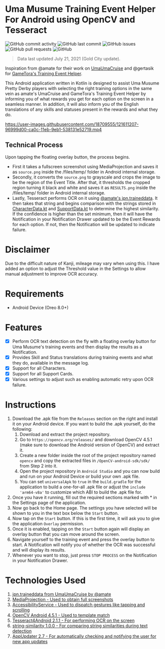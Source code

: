 # Uma Musume Training Event Helper For Android using OpenCV and Tesseract
![GitHub commit activity](https://img.shields.io/github/commit-activity/m/steve1316/uma-android-training-helper?logo=GitHub) ![GitHub last commit](https://img.shields.io/github/last-commit/steve1316/uma-android-training-helper?logo=GitHub) ![GitHub issues](https://img.shields.io/github/issues/steve1316/uma-android-training-helper?logo=GitHub) ![GitHub pull requests](https://img.shields.io/github/issues-pr/steve1316/uma-android-training-helper?logo=GitHub) ![GitHub](https://img.shields.io/github/license/steve1316/uma-android-training-helper?logo=GitHub)

> Data last updated July 21, 2021 (Gold City update).

Inspiration from @amate for their work on [UmaUmaCruise](https://github.com/amate/UmaUmaCruise) and @gertasik for [GameTora's Training Event Helper](https://gametora.com/umamusume/training-event-helper).

This Android application written in Kotlin is designed to assist Uma Musume Pretty Derby players with selecting the right training options in the same vein as amate's UmaCruise and GameTora's Training Event Helper by informing you of what rewards you get for each option on the screen in a seamless manner. In addition, it will also inform you of the English translations of any skills and statuses present in the rewards and what they do.

https://user-images.githubusercontent.com/18709555/121611207-96999d00-ca0c-11eb-9eb1-538131e52719.mp4

## Technical Process
Upon tapping the floating overlay button, the process begins. 
- First it takes a fullscreen screenshot using MediaProjection and saves it as ``source.png`` inside the /files/temp/ folder in Android internal storage.
- Secondly, it converts the ``source.png`` to grayscale and crops the image to be the region of the Event Title. After that, it thresholds the cropped region turning it black and white and saves it as ``RESULTS.png`` inside the /files/temp/ folder in Android internal storage.
- Lastly, Tesseract performs OCR on it using [@amate's jpn.traineddata](https://github.com/amate/UmaUmaCruise). It then takes that string and begins comparison with the strings stored in [CharacterData.kt](https://github.com/steve1316/uma-android-training-helper/blob/main/app/src/main/java/com/steve1316/uma_android_training_helper/data/CharacterData.kt) and [SupportData.kt](https://github.com/steve1316/uma-android-training-helper/blob/main/app/src/main/java/com/steve1316/uma_android_training_helper/data/SupportData.kt) to determine the highest similarity. If the confidence is higher than the set minimum, then it will have the Notification in your Notification Drawer updated to be the Event Rewards for each option. If not, then the Notification will be updated to indicate failure.

# Disclaimer
Due to the difficult nature of Kanji, mileage may vary when using this. I have added an option to adjust the Threshold value in the Settings to allow manual adjustment to improve OCR accuracy.

# Requirements
- Android Device (Oreo 8.0+)

# Features
- [x] Perform OCR text detection on the fly with a floating overlay button for Uma Musume's training events and then display the results as a Notification.
- [x] Provides Skill and Status translations during training events and what they do, available in the message log.
- [x] Support for all Characters.
- [x] Support for all Support Cards.
- [x] Various settings to adjust such as enabling automatic retry upon OCR failure.

# Instructions
1. Download the .apk file from the ```Releases``` section on the right and install it on your Android device. If you want to build the .apk yourself, do the following:
   1. Download and extract the project repository.
   2. Go to ```https://opencv.org/releases/``` and download OpenCV 4.5.1 (make sure to download the Android version of OpenCV) and extract it.
   3. Create a new folder inside the root of the project repository named ```opencv``` and copy the extracted files in ```/OpenCV-android-sdk/sdk/``` from Step 2 into it.
   4. Open the project repository in ```Android Studio``` and you can now build and run on your Android Device or build your own .apk file.
   5. You can set ```universalApk``` to ```true``` in the ```build.gradle``` for the application to build a one-for-all .apk file or adjust the ```include 'arm64-v8a'``` to customize which ABI to build the .apk file for.
2. Once you have it running, fill out the required sections marked with * in the Settings page of the application.
3. Now go back to the Home page. The settings you have selected will be shown to you in the text box below the ```Start``` button.
4. Now tap on the ```Start``` button. If this is the first time, it will ask you to give the application ```Overlay``` permission.
5. Once it is enabled, tapping on the ```Start``` button again will display an overlay button that you can move around the screen.
6. Navigate yourself to the training event and press the overlay button to start. A Notification will notify you of whether the OCR was successful and will display its results.
7. Whenever you want to stop, just press ```STOP PROCESS``` on the Notification in your Notification Drawer.

# Technologies Used
1. [jpn.traineddata from UmaUmaCruise by @amate](https://github.com/amate/UmaUmaCruise)
2. [MediaProjection - Used to obtain full screenshots](https://developer.android.com/reference/android/media/projection/MediaProjection)
3. [AccessibilityService - Used to dispatch gestures like tapping and scrolling](https://developer.android.com/reference/android/accessibilityservice/AccessibilityService)
4. [OpenCV Android 4.5.1 - Used to template match](https://opencv.org/releases/)
5. [Tesseract4Android 2.1.1 - For performing OCR on the screen](https://github.com/adaptech-cz/Tesseract4Android)
6. [string-similarity 1.0.0 - For comparing string similarities during text detection](https://github.com/rrice/java-string-similarity)
7. [AppUpdater 2.7 - For automatically checking and notifying the user for new app updates](https://github.com/javiersantos/AppUpdater)
